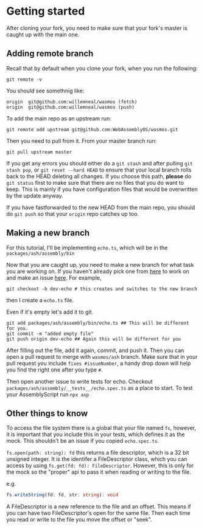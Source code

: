 
# Getting started

After cloning your fork, you need to make sure that your fork's master is caught up with the main one.

## Adding remote branch

Recall that by default when you clone your fork, when you run the following:

```
git remote -v
```

You should see somethnig like:

```
origin	git@github.com:willemneal/wasmos (fetch)
origin	git@github.com:willemneal/wasmos (push)
```

To add the main repo as an upstream run:

```
git remote add upstream git@github.com:WebAssemblyOS/wasmos.git
```

Then you need to pull from it. From your master branch run:

```
git pull upstream master
```

If you get any errors you should either do a `git stash` and after pulling `git stash pop`, or `git reset --hard HEAD` to ensure that your local branch rolls back to the HEAD deleting all changes.  If you choose this path, **please** do `git status` first to make sure that there are no files that you do want to keep.  This is mainly if you have configuration files that would be overwritten by the update anyway.

If you have fastforwarded to the new HEAD from the main repo, you should do `git push` so that your `origin` repo catches up too.

## Making a new branch
For this tutorial, I'll be implementing `echo.ts`, which will be in the `packages/ash/assembly/bin`

Now that you are caught up, you need to make a new branch for what task you are working on. If you haven't already pick one from [here](https://github.com/WebAssemblyOS/wasmos/issues/19) to work on and make an issue [here](https://github.com/WebAssemblyOS/wasmos/issues).
For example,

```
git checkout -b dev-echo # this creates and switches to the new branch
```

then I create a `echo.ts` file.

Even if it's empty let's add it to git.

```
git add packages/ash/assembly/bin/echo.ts ## This will be different for you.
git commit -m "added empty file"
git push origin dev-echo ## Again this will be different for you
```

After filling out the file, add it again, commit, and push it.  Then you can open a pull request to merge with `wasmos/ash` branch. Make sure that in your pull request you include `fixes #issueNumber`, a handy drop down will help you find the right one after you type `#`.

Then open another issue to write tests for echo.  Checkout `packages/ash/assembly/__tests__/echo.spec.ts` as a place to start. To test your AssemblyScript run `npx asp`

## Other things to know

To access the file system there is a global that your file named `fs`, however, it is important that you include this in your tests, which defines it as the mock.  This shouldn't be an issue if you copied `echo.spec.ts`.

`fs.open(path: string): fd` this returns a file descriptor, which is a 32 bit unsigned integer.  It is the identifer a FileDescriptor class, which you can access by using `fs.get(fd: fd): FileDescriptor`.  However, this is only for the mock so the "proper" api to pass it when reading or writing to the file.

e.g.
```ts
fs.writeString(fd: fd, str: string): void
```
A FileDescriptor is a new reference to the file and an offset.  This means if you can have two FileDescriptor's open for the same file.  Then each time you read or write to the file you move the offset or "seek".
